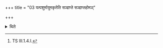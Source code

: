 +++
title = "03 यत्पशुर्मायुमकृतेति सञ्ज्ञप्ते सञ्ज्ञप्तहोमञ्"

+++

<details><summary>थिते</summary>

3. After the animal is killed (the Adhvaryu) offers a libation (of ghee) connected with the killed (animal) with yat paśurmāyumakr̥ta...[^1]  


[^1]: TS III.1.4.I.
</details>
